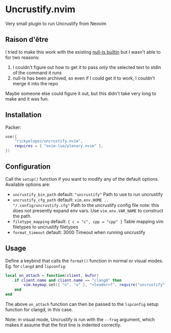 # Uncrustify.nvim

Very small plugin to run Uncrustify from Neovim

## Raison d'être
I tried to make this work with the existing [null-ls builtin](https://github.com/jose-elias-alvarez/null-ls.nvim/blob/main/lua/null-ls/builtins/formatting/uncrustify.lua)
but I wasn't able to for two reasons:

1. I couldn't figure out how to get it to pass only the selected text to stdin of the command it runs
2. null-ls has been archived, so even if I could get it to work, I couldn't merge it into the repo

Maybe someone else could figure it out, but this didn't take very long to make and it was fun.


## Installation
Packer:
```lua
use({
    "rickyelopez/uncrustify.nvim",
    requires = { "nvim-lua/plenary.nvim" },
})
```

## Configuration
Call the `setup()` function if you want to modify any of the default options. Available options are:

- `uncrustify_bin_path`
  default: `"uncrustify"`
  Path to use to run uncrustify
- `uncrustify_cfg_path`
  default: `vim.env.HOME .. "/.config/uncrustify.cfg"`
  Path to the uncrustify config file
  note: this does not presently expand env vars. Use `vim.env.VAR_NAME` to construct the path.
- `filetype_mapping`
  default: `{ c = "c", cpp = "cpp" }`
  Table mapping vim filetypes to uncrustify filetypes
- `format_timeout`
  default: 3000
  Timeout when running uncrustify


## Usage
Define a keybind that calls the `format()` function in normal or visual modes. Eg. for `clangd` and `lspconfig`:
```lua
local on_attach = function(client, bufnr)
    if client.name and client.name == "clangd" then
        vim.keymap.set({ "n", "v" }, "<leader>f", require("uncrustify").format, { noremap = true })
    end
end
```
The above `on_attach` function can then be passed to the `lspconfig` setup function for clangd, in this case.

Note: in visual mode, Uncrustify is run with the `--frag` argument, which makes it assume that the first
line is indented correctly.

